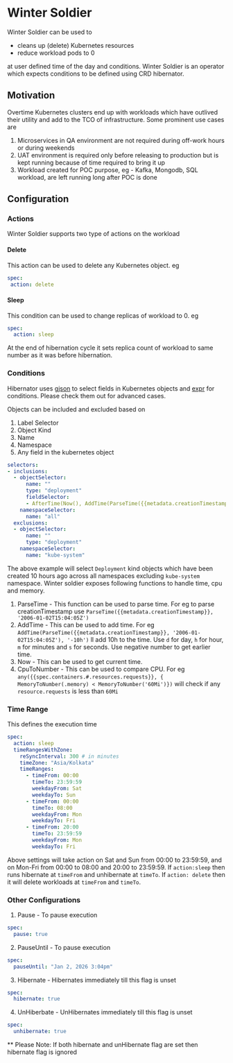 # Winter Soldier
Winter Soldier can be used to

- cleans up (delete) Kubernetes resources
- reduce workload pods to 0

at user defined time of the day and conditions.
Winter Soldier is an operator which expects conditions to be defined using CRD hibernator.

## Motivation
Overtime Kubernetes clusters end up with workloads which have outlived their utility and add to the TCO of infrastructure.  Some prominent use cases are

1. Microservices in QA environment are not required during off-work hours or during weekends
2. UAT environment is required only before releasing to production but is kept running because of time required to bring it up
3. Workload created for POC purpose, eg - Kafka, Mongodb, SQL workload, are left running long after POC is done

## Configuration
### Actions
Winter Soldier supports two type of actions on the workload
#### Delete
This action can be used to delete any Kubernetes object. eg
 ```yaml
 spec:
  action: delete
```
#### Sleep
This condition can be used to change replicas of workload to 0. eg
```yaml
spec:
  action: sleep
```
At the end of hibernation cycle it sets replica count of workload to same number as it was before hibernation.
### Conditions
Hibernator uses [gjson](https://github.com/tidwall/gjson) to select fields in Kubernetes objects and [expr](github.com/antonmedv/expr) for conditions. Please check them out for advanced cases.

Objects can be included and excluded based on
1. Label Selector
2. Object Kind
3. Name
4. Namespace
5. Any field in the kubernetes object

```yaml
selectors:
- inclusions:
  - objectSelector:
      name: ""
      type: "deployment"
      fieldSelector:
      - AfterTime(Now(), AddTime(ParseTime({{metadata.creationTimestamp}}, '2006-01-02T15:04:05Z'), '10h'))
    namespaceSelector:
      name: "all"
  exclusions: 
  - objectSelector:
      name: ""
      type: "deployment"
    namespaceSelector:
      name: "kube-system"
```
The above example will select `Deployment` kind objects which have been created 10 hours ago across all namespaces excluding `kube-system` namespace. Winter soldier exposes following functions to handle time, cpu and memory.

1. ParseTime - This function can be used to parse time. For eg to parse creationTimestamp use `ParseTime({{metadata.creationTimestamp}}, '2006-01-02T15:04:05Z')`
2. AddTime - This can be used to add time. For eg `AddTime(ParseTime({{metadata.creationTimestamp}}, '2006-01-02T15:04:05Z'), '-10h')` ll add 10h to the time. Use `d` for day, `h` for hour, `m` for minutes and `s` for seconds. Use negative number to get earlier time.
3. Now - This can be used to get current time.
4. CpuToNumber - This can be used to compare CPU. For eg `any({{spec.containers.#.resources.requests}}, { MemoryToNumber(.memory) < MemoryToNumber('60Mi')})` will check if any `resource.requests` is less than `60Mi`

### Time Range
This defines the execution time

```yaml
spec:
  action: sleep
  timeRangesWithZone:
    reSyncInterval: 300 # in minutes
    timeZone: "Asia/Kolkata"
    timeRanges:
      - timeFrom: 00:00
        timeTo: 23:59:59
        weekdayFrom: Sat
        weekdayTo: Sun
      - timeFrom: 00:00
        timeTo: 08:00
        weekdayFrom: Mon
        weekdayTo: Fri
      - timeFrom: 20:00
        timeTo: 23:59:59
        weekdayFrom: Mon
        weekdayTo: Fri
```
Above settings will take action on Sat and Sun from 00:00 to 23:59:59, and on Mon-Fri from 00:00 to 08:00 and 20:00 to 23:59:59. If `action:sleep` then runs hibernate at `timeFrom` and unhibernate at `timeTo`.  If `action: delete` then it will delete workloads at `timeFrom` and `timeTo`.

### Other Configurations
1. Pause - To pause execution
```yaml
spec:
  pause: true
```
2. PauseUntil - To pause execution
```yaml
spec:
  pauseUntil: "Jan 2, 2026 3:04pm"
```
3. Hibernate - Hibernates immediately till this flag is unset
```yaml
spec:
  hibernate: true
```
4. UnHiberbate - UnHibernates immediately till this flag is unset
```yaml
spec:
  unhibernate: true
```
** Please Note: If both hibernate and unHibernate flag are set then hibernate flag is ignored

